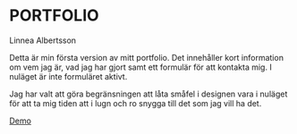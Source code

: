 # PORTFOLIO
Linnea Albertsson

Detta är min första version av mitt portfolio. Det innehåller kort information om vem jag är, vad jag har gjort samt ett formulär för att kontakta mig. I nuläget är inte formuläret aktivt. 

Jag har valt att göra begränsningen att låta småfel i designen vara i nuläget för att ta mig tiden att i lugn och ro snygga till det som jag vill ha det. 

 [Demo](https://liinneea-a.github.io/PORTFOLIO/)